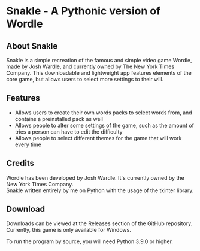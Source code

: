 # Snakle - A Pythonic version of Wordle
## About Snakle
Snakle is a simple recreation of the famous and simple video game Wordle, made by Josh Wardle, and currently owned by The New York Times Company. This downloadable and lightweight app features elements of the core game, but allows users to select more settings to their will.

## Features
* Allows users to create their own words packs to select words from, and contains a preinstalled pack as well
* Allows people to alter some settings of the game, such as the amount of tries a person can have to edit the difficulty
* Allows people to select different themes for the game that will work every time

## Credits
Wordle has been developed by Josh Wardle. It's currently owned by the New York Times Company.<br>
Snakle written entirely by me on Python with the usage of the tkinter library.

## Download
Downloads can be viewed at the Releases section of the GitHub repository. Currently, this game is only available for Windows.

To run the program by source, you will need Python 3.9.0 or higher.
